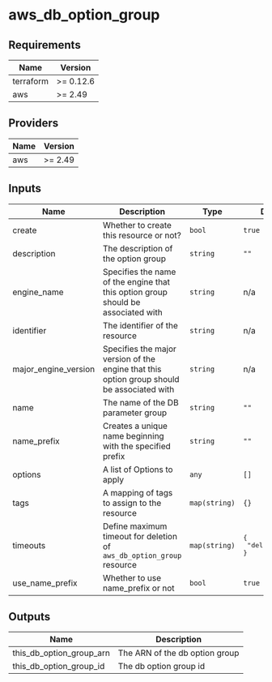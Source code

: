 # aws_db_option_group

<!-- BEGINNING OF PRE-COMMIT-TERRAFORM DOCS HOOK -->
## Requirements

| Name | Version |
|------|---------|
| terraform | >= 0.12.6 |
| aws | >= 2.49 |

## Providers

| Name | Version |
|------|---------|
| aws | >= 2.49 |

## Inputs

| Name | Description | Type | Default | Required |
|------|-------------|------|---------|:--------:|
| create | Whether to create this resource or not? | `bool` | `true` | no |
| description | The description of the option group | `string` | `""` | no |
| engine\_name | Specifies the name of the engine that this option group should be associated with | `string` | n/a | yes |
| identifier | The identifier of the resource | `string` | n/a | yes |
| major\_engine\_version | Specifies the major version of the engine that this option group should be associated with | `string` | n/a | yes |
| name | The name of the DB parameter group | `string` | `""` | no |
| name\_prefix | Creates a unique name beginning with the specified prefix | `string` | `""` | no |
| options | A list of Options to apply | `any` | `[]` | no |
| tags | A mapping of tags to assign to the resource | `map(string)` | `{}` | no |
| timeouts | Define maximum timeout for deletion of `aws_db_option_group` resource | `map(string)` | <pre>{<br>  "delete": "15m"<br>}</pre> | no |
| use\_name\_prefix | Whether to use name\_prefix or not | `bool` | `true` | no |

## Outputs

| Name | Description |
|------|-------------|
| this\_db\_option\_group\_arn | The ARN of the db option group |
| this\_db\_option\_group\_id | The db option group id |

<!-- END OF PRE-COMMIT-TERRAFORM DOCS HOOK -->
